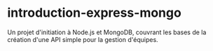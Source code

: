 # introduction-express-mongo
 Un projet d'initiation à Node.js et MongoDB, couvrant les bases de la création d'une API simple pour la gestion d'équipes.
